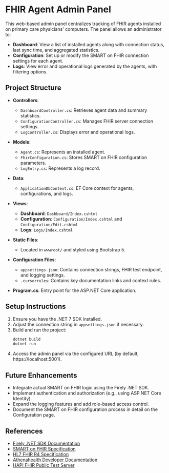 # FHIR Agent Admin Panel

This web-based admin panel centralizes tracking of FHIR agents installed on primary care physicians' computers. The panel allows an administrator to:

- **Dashboard**: View a list of installed agents along with connection status, last sync time, and aggregated statistics.
- **Configuration**: Set up or modify the SMART on FHIR connection settings for each agent.
- **Logs**: View error and operational logs generated by the agents, with filtering options.

## Project Structure

- **Controllers**:
  - `DashboardController.cs`: Retrieves agent data and summary statistics.
  - `ConfigurationController.cs`: Manages FHIR server connection settings.
  - `LogController.cs`: Displays error and operational logs.
  
- **Models**:
  - `Agent.cs`: Represents an installed agent.
  - `FhirConfiguration.cs`: Stores SMART on FHIR configuration parameters.
  - `LogEntry.cs`: Represents a log record.
  
- **Data**:
  - `ApplicationDbContext.cs`: EF Core context for agents, configurations, and logs.
  
- **Views**:
  - **Dashboard**: `Dashboard/Index.cshtml`
  - **Configuration**: `Configuration/Index.cshtml` and `Configuration/Edit.cshtml`
  - **Logs**: `Logs/Index.cshtml`
  
- **Static Files**:
  - Located in `wwwroot/` and styled using Bootstrap 5.
  
- **Configuration Files**:
  - `appsettings.json`: Contains connection strings, FHIR test endpoint, and logging settings.
  - `.cursorrules`: Contains key documentation links and context rules.
  
- **Program.cs**: Entry point for the ASP.NET Core application.

## Setup Instructions

1. Ensure you have the .NET 7 SDK installed.
2. Adjust the connection string in `appsettings.json` if necessary.
3. Build and run the project:
   ```powershell
   dotnet build
   dotnet run
   ```
4. Access the admin panel via the configured URL (by default, https://localhost:5001).

## Future Enhancements

- Integrate actual SMART on FHIR logic using the Firely .NET SDK.
- Implement authentication and authorization (e.g., using ASP.NET Core Identity).
- Expand the logging features and add role-based access control.
- Document the SMART on FHIR configuration process in detail on the Configuration page.

## References

- [Firely .NET SDK Documentation](https://docs.fire.ly/)
- [SMART on FHIR Specification](https://smarthealthit.org/)
- [HL7 FHIR R4 Specification](https://hl7.org/fhir/R4/index.html)
- [Athenahealth Developer Documentation](https://developer.athenahealth.com/)
- [HAPI FHIR Public Test Server](http://hapi.fhir.org/baseR4) 